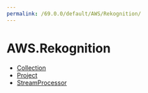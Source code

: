 ```yaml
---
permalink: /69.0.0/default/AWS/Rekognition/
---
```


# AWS.Rekognition



* [Collection](Collection.md)
* [Project](Project.md)
* [StreamProcessor](StreamProcessor.md)